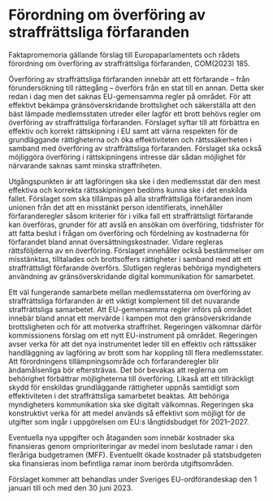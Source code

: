 # Förordning om överföring av straffrättsliga förfaranden

Faktapromemoria gällande förslag till Europaparlamentets och rådets förordning om överföring av straffrättsliga förfaranden, COM(2023) 185.

Överföring av straffrättsliga förfaranden innebär att ett förfarande – från förundersökning till rättegång – överförs från en stat till en annan. Detta sker redan i dag men det saknas EU-gemensamma regler på området. För att effektivt bekämpa gränsöverskridande brottslighet och säkerställa att den bäst lämpade medlemsstaten utreder eller lagför ett brott behövs regler om överföring av straffrättsliga förfaranden. Förslaget syftar till att förbättra en effektiv och korrekt rättskipning i EU samt att värna respekten för de grundläggande rättigheterna och öka effektiviteten och rättssäkerheten i samband med överföring av straffrättsliga förfaranden. Förslaget ska också möjliggöra överföring i rättskipningens intresse där sådan möjlighet för närvarande saknas samt minska straffriheten.

Utgångspunkten är att lagföringen ska ske i den medlemsstat där den mest effektiva och korrekta rättsskipningen bedöms kunna ske i det enskilda fallet. Förslaget som ska tillämpas på alla straffrättsliga förfaranden inom unionen från det att en misstänkt person identifierats, innehåller förfaranderegler såsom kriterier för i vilka fall ett straffrättsligt förfarande kan överföras, grunder för att avslå en ansökan om överföring, tidsfrister för att fatta beslut i frågan om överföring och fördelning av kostnaderna för förfarandet bland annat översättningskostnader. Vidare regleras rättsföljderna av en överföring. Förslaget innehåller också bestämmelser om misstänktas, tilltalades och brottsoffers rättigheter i samband med att ett straffrättsligt förfarande överförs. Slutligen regleras behöriga myndigheters användning av gränsöverskridande digital kommunikation för samarbetet.

Ett väl fungerande samarbete mellan medlemsstaterna om överföring av straffrättsliga förfaranden är ett viktigt komplement till det nuvarande straffrättsliga samarbetet. Att EU-gemensamma regler införs på området innebär bland annat ett mervärde i kampen mot den gränsöverskridande brottsligheten och för att motverka straffrihet. Regeringen välkomnar därför kommissionens förslag om ett nytt EU-instrument på området. Regeringen avser verka för att det nya instrumentet leder till en effektiv och rättssäker handläggning av lagföring av brott som har koppling till flera medlemsstater. Att förordningens tillämpningsområde och förfaranderegler blir ändamålsenliga bör eftersträvas. Det bör bevakas att reglerna om behörighet förbättrar möjligheterna till överföring. Likaså att ett tillräckligt skydd för enskildas grundläggande rättigheter uppnås samtidigt som effektiviteten i det straffrättsliga samarbetet beaktas. Att behöriga myndigheters kommunikation ska ske digitalt välkomnas. Regeringen ska konstruktivt verka för att medel används så effektivt som möjligt för de utgifter som ingår i uppgörelsen om EU:s långtidsbudget för 2021–2027.

Eventuella nya uppgifter och åtaganden som innebär kostnader ska finansieras genom omprioriteringar av medel inom beslutade ramar i den fleråriga budgetramen (MFF). Eventuellt ökade kostnader på statsbudgeten ska finansieras inom befintliga ramar inom berörda utgiftsområden.

Förslaget kommer att behandlas under Sveriges EU-ordförandeskap den 1 januari till och med den 30 juni 2023.
